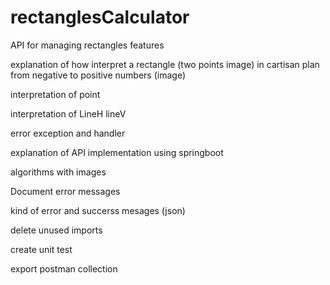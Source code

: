 # rectanglesCalculator
API for managing rectangles features

explanation of how interpret a rectangle (two points image) in cartisan plan from negative to
positive numbers (image)

interpretation of point

interpretation of LineH lineV

error exception and handler

explanation of API implementation using springboot

algorithms with images

Document error messages

kind of error and succerss mesages (json)

delete unused imports

create unit test

export postman collection
